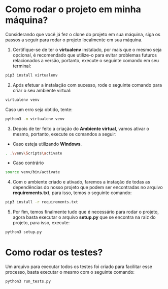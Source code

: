 # Como rodar o projeto em minha máquina?

Considerando que você já fez o clone do projeto em sua máquina, siga os passos a seguir para rodar o projeto localmente em sua máquina.

1. Certifique-se de ter o <strong>virtualenv</strong> instalado, por mais que o mesmo seja opcional, é recomendado que utilize-o para evitar problemas futuros relacionados a versão, portanto, execute o seguinte comando em seu terminal:

```bash
pip3 install virtualenv
```

2. Após efetuar a instalação com sucesso, rode o seguinte comando para criar o seu ambiente virtual:

```bash
virtualenv venv
```

Caso um erro seja obtido, tente:

```bash
python3 -m virtualenv venv
```

3. Depois de ter feito a criação do <strong>Ambiente virtual</strong>, vamos ativar o mesmo, portanto, execute os comandos a seguir:

* Caso esteja utilizando <strong>Windows</strong>.

```bash
. .\venv\Scripts\activate
```

* Caso contrário

```bash
source venv/bin/activate
```

4. Com o ambiente criado e ativado, faremos a instação de todas as dependências do nosso projeto que podem ser encontradas no arquivo <strong>requirements.txt</strong>, para isso, temos o seguinte comando:

```bash
pip3 install -r requirements.txt
```

5. Por fim, temos finalmente tudo que é necessário para rodar o projeto, agora basta executar o arquivo <strong>setup.py</strong> que se encontra na raiz do projeto, para isso, execute:

```bash
python3 setup.py
```

# Como rodar os testes?

Um arquivo para executar todos os testes foi criado para facilitar esse processo, basta executar o mesmo com o seguinte comando:

```bash
python3 run_tests.py
```